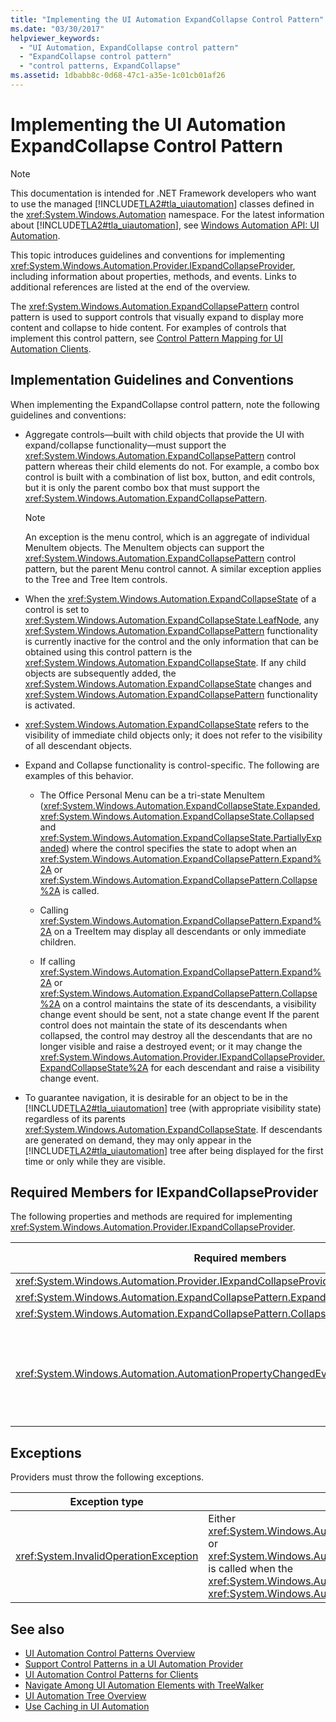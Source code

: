 ```yaml
---
title: "Implementing the UI Automation ExpandCollapse Control Pattern"
ms.date: "03/30/2017"
helpviewer_keywords:
  - "UI Automation, ExpandCollapse control pattern"
  - "ExpandCollapse control pattern"
  - "control patterns, ExpandCollapse"
ms.assetid: 1dbabb8c-0d68-47c1-a35e-1c01cb01af26
---
```

# Implementing the UI Automation ExpandCollapse Control Pattern

> [!NOTE]
> This documentation is intended for .NET Framework developers who want to use the managed [!INCLUDE[TLA2#tla_uiautomation](../../../includes/tla2sharptla-uiautomation-md.md)] classes defined in the <xref:System.Windows.Automation> namespace. For the latest information about [!INCLUDE[TLA2#tla_uiautomation](../../../includes/tla2sharptla-uiautomation-md.md)], see [Windows Automation API: UI Automation](/windows/win32/winauto/entry-uiauto-win32).

This topic introduces guidelines and conventions for implementing <xref:System.Windows.Automation.Provider.IExpandCollapseProvider>, including information about properties, methods, and events. Links to additional references are listed at the end of the overview.

The <xref:System.Windows.Automation.ExpandCollapsePattern> control pattern is used to support controls that visually expand to display more content and collapse to hide content. For examples of controls that implement this control pattern, see [Control Pattern Mapping for UI Automation Clients](control-pattern-mapping-for-ui-automation-clients.md).

<a name="Implementation_Guidelines_and_Conventions"></a>

## Implementation Guidelines and Conventions

When implementing the ExpandCollapse control pattern, note the following guidelines and conventions:

- Aggregate controls—built with child objects that provide the UI with expand/collapse functionality—must support the <xref:System.Windows.Automation.ExpandCollapsePattern> control pattern whereas their child elements do not. For example, a combo box control is built with a combination of list box, button, and edit controls, but it is only the parent combo box that must support the <xref:System.Windows.Automation.ExpandCollapsePattern>.

  > [!NOTE]
  > An exception is the menu control, which is an aggregate of individual MenuItem objects. The MenuItem objects can support the <xref:System.Windows.Automation.ExpandCollapsePattern> control pattern, but the parent Menu control cannot. A similar exception applies to the Tree and Tree Item controls.

- When the <xref:System.Windows.Automation.ExpandCollapseState> of a control is set to <xref:System.Windows.Automation.ExpandCollapseState.LeafNode>, any <xref:System.Windows.Automation.ExpandCollapsePattern> functionality is currently inactive for the control and the only information that can be obtained using this control pattern is the <xref:System.Windows.Automation.ExpandCollapseState>. If any child objects are subsequently added, the <xref:System.Windows.Automation.ExpandCollapseState> changes and <xref:System.Windows.Automation.ExpandCollapsePattern> functionality is activated.

- <xref:System.Windows.Automation.ExpandCollapseState> refers to the visibility of immediate child objects only; it does not refer to the visibility of all descendant objects.

- Expand and Collapse functionality is control-specific. The following are examples of this behavior.

  - The Office Personal Menu can be a tri-state MenuItem (<xref:System.Windows.Automation.ExpandCollapseState.Expanded>, <xref:System.Windows.Automation.ExpandCollapseState.Collapsed> and <xref:System.Windows.Automation.ExpandCollapseState.PartiallyExpanded>) where the control specifies the state to adopt when an <xref:System.Windows.Automation.ExpandCollapsePattern.Expand%2A> or <xref:System.Windows.Automation.ExpandCollapsePattern.Collapse%2A> is called.

  - Calling <xref:System.Windows.Automation.ExpandCollapsePattern.Expand%2A> on a TreeItem may display all descendants or only immediate children.

  - If calling <xref:System.Windows.Automation.ExpandCollapsePattern.Expand%2A> or <xref:System.Windows.Automation.ExpandCollapsePattern.Collapse%2A> on a control maintains the state of its descendants, a visibility change event should be sent, not a state change event If the parent control does not maintain the state of its descendants when collapsed, the control may destroy all the descendants that are no longer visible and raise a destroyed event; or it may change the <xref:System.Windows.Automation.Provider.IExpandCollapseProvider.ExpandCollapseState%2A> for each descendant and raise a visibility change event.

- To guarantee navigation, it is desirable for an object to be in the [!INCLUDE[TLA2#tla_uiautomation](../../../includes/tla2sharptla-uiautomation-md.md)] tree (with appropriate visibility state) regardless of its parents <xref:System.Windows.Automation.ExpandCollapseState>. If descendants are generated on demand, they may only appear in the [!INCLUDE[TLA2#tla_uiautomation](../../../includes/tla2sharptla-uiautomation-md.md)] tree after being displayed for the first time or only while they are visible.

<a name="Required_Members_for_the_IValueProvider_Interface"></a>

## Required Members for IExpandCollapseProvider

The following properties and methods are required for implementing <xref:System.Windows.Automation.Provider.IExpandCollapseProvider>.

|Required members|Member type|Notes|
|----------------------|-----------------|-----------|
|<xref:System.Windows.Automation.Provider.IExpandCollapseProvider.ExpandCollapseState%2A>|Property|None|
|<xref:System.Windows.Automation.ExpandCollapsePattern.Expand%2A>|Method|None|
|<xref:System.Windows.Automation.ExpandCollapsePattern.Collapse%2A>|Method|None|
|<xref:System.Windows.Automation.AutomationPropertyChangedEventHandler>|Event|This control has no associated events; use this generic delegate.|

<a name="Exceptions"></a>

## Exceptions

Providers must throw the following exceptions.

|Exception type|Condition|
|--------------------|---------------|
|<xref:System.InvalidOperationException>|Either <xref:System.Windows.Automation.ExpandCollapsePattern.Expand%2A> or <xref:System.Windows.Automation.ExpandCollapsePattern.Collapse%2A> is called when the <xref:System.Windows.Automation.ExpandCollapseState> = <xref:System.Windows.Automation.ExpandCollapseState.LeafNode>.|

## See also

- [UI Automation Control Patterns Overview](ui-automation-control-patterns-overview.md)
- [Support Control Patterns in a UI Automation Provider](support-control-patterns-in-a-ui-automation-provider.md)
- [UI Automation Control Patterns for Clients](ui-automation-control-patterns-for-clients.md)
- [Navigate Among UI Automation Elements with TreeWalker](navigate-among-ui-automation-elements-with-treewalker.md)
- [UI Automation Tree Overview](ui-automation-tree-overview.md)
- [Use Caching in UI Automation](use-caching-in-ui-automation.md)
